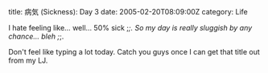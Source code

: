 title: 病気 (Sickness): Day 3
date: 2005-02-20T08:09:00Z
category: Life

I hate feeling like… well… 50% sick ;_;. So my day is really sluggish by any chance… bleh ;_;.

Don't feel like typing a lot today. Catch you guys once I can get that title out from my LJ.
